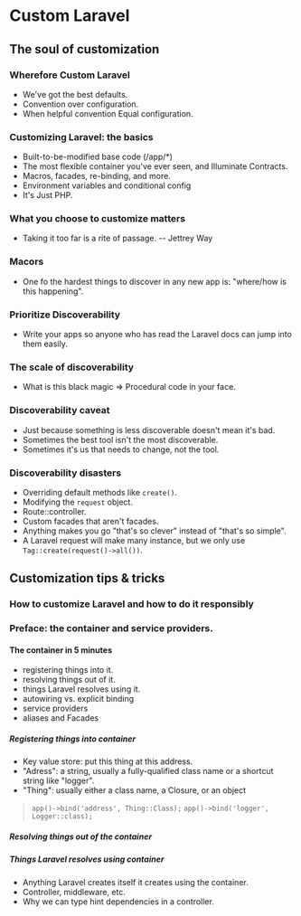# Custom Laravel

## The soul of customization
### Wherefore Custom Laravel
* We've got the best defaults.
* Convention over configuration.
* When helpful convention Equal configuration.

### Customizing Laravel: the basics
* Built-to-be-modified base code (/app/*)
* The most flexible container you've ever seen, and Illuminate Contracts.
* Macros, facades, re-binding, and more.
* Environment variables and conditional config
* It's Just PHP.

### What you choose to customize matters
* Taking it too far is a rite of passage. -- Jettrey Way

### Macors
* One fo the hardest things to discover in any new app is: "where/how is this happening".

### Prioritize Discoverability
* Write your apps so anyone who has read the Laravel docs can jump into them easily.

### The scale of discoverability
* What is this black magic => Procedural code in your face.

### Discoverability caveat
* Just because something is less discoverable doesn't mean it's bad.
* Sometimes the best tool isn't the most discoverable.
* Sometimes it's us that needs to change, not the tool.

### Discoverability disasters
* Overriding default methods like `create()`.
* Modifying the `request` object.
* Route::controller.
* Custom facades that aren't facades.
* Anything makes you go "that's so clever" instead of "that's so simple".
* A Laravel request will make many instance, but we only use `Tag::create(request()->all())`.

## Customization tips & tricks
### How to customize Laravel and how to do it responsibly

### Preface: the container and service providers.
#### The container in 5 minutes
* registering things into it.
* resolving things out of it.
* things Laravel resolves using it.
* autowiring vs. explicit binding
* service providers
* aliases and Facades

##### Registering things into container
* Key value store: put this thing at this address.
* "Adress": a string, usually a fully-qualified class name or a shortcut string like "logger".
* "Thing": usually either a class name, a Closure, or an object

> `app()->bind('address', Thing::Class);`
> `app()->bind('logger', Logger::class);`

##### Resolving things out of the container
##### Things Laravel resolves using container
* Anything Laravel creates itself it creates using the container.
* Controller, middleware, etc.
* Why we can type hint dependencies in a controller.

